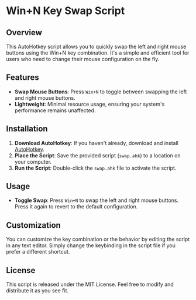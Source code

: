 # Win+N Key Swap Script

## Overview

This AutoHotkey script allows you to quickly swap the left and right mouse buttons using the Win+N key combination. It's a simple and efficient tool for users who need to change their mouse configuration on the fly.

## Features

- **Swap Mouse Buttons**: Press `Win+N` to toggle between swapping the left and right mouse buttons.
- **Lightweight**: Minimal resource usage, ensuring your system's performance remains unaffected.

## Installation

1. **Download AutoHotkey**: If you haven't already, download and install [AutoHotkey](https://www.autohotkey.com/).
2. **Place the Script**: Save the provided script (`swap.ahk`) to a location on your computer.
3. **Run the Script**: Double-click the `swap.ahk` file to activate the script.

## Usage

- **Toggle Swap**: Press `Win+N` to swap the left and right mouse buttons. Press it again to revert to the default configuration.

## Customization

You can customize the key combination or the behavior by editing the script in any text editor. Simply change the keybinding in the script file if you prefer a different shortcut.

## License

This script is released under the MIT License. Feel free to modify and distribute it as you see fit.
